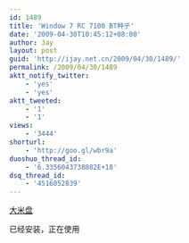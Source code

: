 ```yaml
---
id: 1489
title: 'Window 7 RC 7100 BT种子'
date: '2009-04-30T10:45:12+08:00'
author: Jay
layout: post
guid: 'http://ijay.net.cn/2009/04/30/1489/'
permalink: /2009/04/30/1489
aktt_notify_twitter:
    - 'yes'
    - 'yes'
aktt_tweeted:
    - '1'
    - '1'
views:
    - '3444'
shorturl:
    - 'http://goo.gl/wbr9a'
duoshuo_thread_id:
    - '6.3356043738082E+18'
dsq_thread_id:
    - '4516052839'
---
```


<a href="http://www.damipan.com/file/smXrtn.html" target="_blank">大米盘</a>

已经安装，正在使用